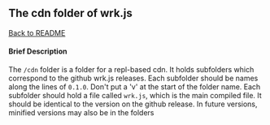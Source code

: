 ## The cdn folder of wrk.js

[Back to README](/README.md)  

#### Brief Description
The ```/cdn``` folder is a folder for a repl-based cdn. It holds subfolders which correspond to the github wrk.js releases. Each subfolder should be names along the lines of ```0.1.0```. Don't put a 'v' at the start of the folder name. Each subfolder should hold a file called ```wrk.js```, which is the main compiled file. It should be identical to the version on the github release. In future versions, minified versions may also be in the folders